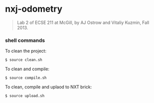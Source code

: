 nxj-odometry
==================

> Lab 2 of ECSE 211 at McGill, by AJ Ostrow and Vitaliy Kuzmin, Fall 2013. 


### shell commands

To clean the project:

```
$ source clean.sh
```

To clean and compile:

```
$ source compile.sh
```

To clean, compile and uplaod to NXT brick:

```
$ source upload.sh
```